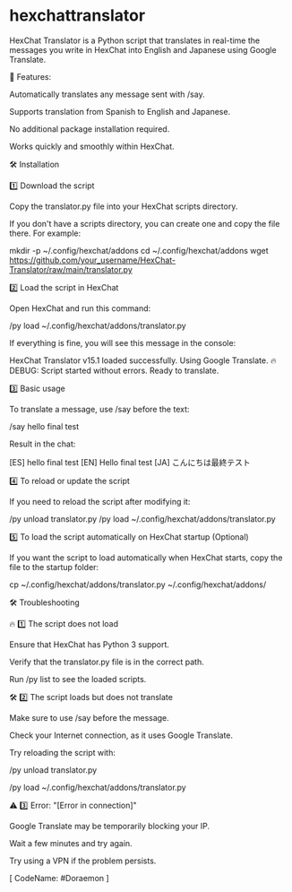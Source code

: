# hexchattranslator
HexChat Translator is a Python script that translates in real-time the messages you write in HexChat into English and Japanese using Google Translate.

📢 Features:

Automatically translates any message sent with /say.

Supports translation from Spanish to English and Japanese.

No additional package installation required.

Works quickly and smoothly within HexChat.


🛠 Installation

1️⃣ Download the script

Copy the translator.py file into your HexChat scripts directory.

If you don't have a scripts directory, you can create one and copy the file there. For example:

mkdir -p ~/.config/hexchat/addons
cd ~/.config/hexchat/addons
wget https://github.com/your_username/HexChat-Translator/raw/main/translator.py


2️⃣ Load the script in HexChat

Open HexChat and run this command:

/py load ~/.config/hexchat/addons/translator.py

If everything is fine, you will see this message in the console:

HexChat Translator v15.1 loaded successfully. Using Google Translate.
🔥 DEBUG: Script started without errors. Ready to translate.

3️⃣ Basic usage

To translate a message, use /say before the text:

/say hello final test

Result in the chat:

[ES] hello final test
[EN] Hello final test
[JA] こんにちは最終テスト

4️⃣ To reload or update the script

If you need to reload the script after modifying it:

/py unload translator.py
/py load ~/.config/hexchat/addons/translator.py

5️⃣ To load the script automatically on HexChat startup (Optional)

If you want the script to load automatically when HexChat starts, copy the file to the startup folder:

cp ~/.config/hexchat/addons/translator.py ~/.config/hexchat/addons/

🛠 Troubleshooting

🔥 1️⃣ The script does not load

Ensure that HexChat has Python 3 support.

Verify that the translator.py file is in the correct path.

Run /py list to see the loaded scripts.

🛠 2️⃣ The script loads but does not translate

Make sure to use /say before the message.

Check your Internet connection, as it uses Google Translate.

Try reloading the script with:

/py unload translator.py

/py load ~/.config/hexchat/addons/translator.py

⚠ 3️⃣ Error: "[Error in connection]"

Google Translate may be temporarily blocking your IP.

Wait a few minutes and try again.

Try using a VPN if the problem persists.

[ CodeName: #Doraemon ]
